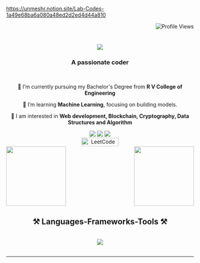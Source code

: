 https://unmeshr.notion.site/Lab-Codes-1a49e68ba6a080a48ed2d2ed4d44a810

<div align="right">
    <img src="https://komarev.com/ghpvc/?username=theUnmeshRaj&style=flat" alt="Profile Views">
</div>


<h1 align="center">
    <img src="https://readme-typing-svg.herokuapp.com/?font=Righteous&size=35&center=true&vCenter=true&width=500&height=70&duration=4000&lines=Hi+There!+👋;+I'm+Unmesh+Raj!;" />
</h1>

<h3 align="center">A passionate coder</h3>

<br/>

<div align="center">
 
 🔭 I’m currently pursuing my Bachelor's Degree from  **R V College of Engineering**
 
 🌱 I’m learning **Machine Learning**, focusing on building models.

💬 I am interested in **Web development, Blockchain, Cryptography, Data Structures and Algorithm**
 </div>
 
<div align="center"> 
<a href="https://www.linkedin.com/in/unmeshraj/"><img src="https://img.shields.io/badge/LinkedIn-%230077B5.svg?&style=flat-square&logo=linkedin&logoColor=white"></a>
<a href="https://github.com/theunmeshraj"><img src="https://img.shields.io/badge/Github-%230A0A0A.svg?&style=flat-square&logo=Github&logoColor=white"></a>
<a href="https://twitter.com/theunmeshraj"><img src="https://img.shields.io/badge/twitter-%230077D4.svg?&style=flat-square&logo=twitter&logoColor=white"></a>



</br>
<a href="https://leetcode.com/unmeshraj" target="_blank">
    <img src="https://img.shields.io/badge/dynamic/json?style=flat&labelColor=black&color=%23ffa116&label=Solved&query=solved&url=https%3A%2F%2Fleetcode-badge.vercel.app%2Fapi%2Fusers%2Funmeshraj&logo=leetcode&logoColor=yellow" alt="LeetCode Solved Badge" target="_blank" width="100" height="23" />
</a>

</div>
 
<div style="display: flex; justify-content: space-between;">
  <img src="https://github-readme-stats.vercel.app/api/top-langs/?username=theunmeshraj&theme=dark&hide_border=false&include_all_commits=true&count_private=true&layout=compact" height="160px">
    &nbsp;&nbsp;&nbsp;&nbsp;&nbsp;&nbsp;&nbsp;&nbsp;&nbsp;&nbsp;&nbsp;&nbsp;&nbsp;&nbsp;&nbsp;&nbsp;&nbsp;&nbsp;&nbsp;&nbsp;&nbsp;&nbsp;&nbsp;&nbsp;&nbsp;&nbsp;&nbsp;&nbsp;&nbsp;
  <img src="https://github-readme-streak-stats.herokuapp.com/?user=theunmeshraj&theme=dark&hide_border=false" height="160px">
</div>


<h2 align="center">⚒️ Languages-Frameworks-Tools ⚒️</h2>
<br/>
<div align="center">
    <img src="https://skillicons.dev/icons?i=html,css,vscode,github,git,python,c,cpp,java,mysql" /><br>
</div>

<br/>
<hr/>
